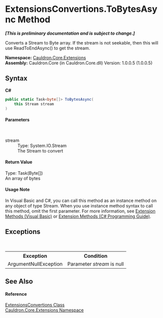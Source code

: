 # ExtensionsConvertions.ToBytesAsync Method 
 _**\[This is preliminary documentation and is subject to change.\]**_

Converts a Stream to Byte array. If the stream is not seekable, then this will use ReadToEndAsync() to get the stream.

**Namespace:**&nbsp;<a href="N_Cauldron_Core_Extensions">Cauldron.Core.Extensions</a><br />**Assembly:**&nbsp;Cauldron.Core (in Cauldron.Core.dll) Version: 1.0.0.5 (1.0.0.5)

## Syntax

**C#**<br />
``` C#
public static Task<byte[]> ToBytesAsync(
	this Stream stream
)
```


#### Parameters
&nbsp;<dl><dt>stream</dt><dd>Type: System.IO.Stream<br />The Stream to convert</dd></dl>

#### Return Value
Type: Task(Byte[])<br />An array of bytes

#### Usage Note
In Visual Basic and C#, you can call this method as an instance method on any object of type Stream. When you use instance method syntax to call this method, omit the first parameter. For more information, see <a href="http://msdn.microsoft.com/en-us/library/bb384936.aspx">Extension Methods (Visual Basic)</a> or <a href="http://msdn.microsoft.com/en-us/library/bb383977.aspx">Extension Methods (C# Programming Guide)</a>.

## Exceptions
&nbsp;<table><tr><th>Exception</th><th>Condition</th></tr><tr><td>ArgumentNullException</td><td>Parameter *stream* is null</td></tr></table>

## See Also


#### Reference
<a href="T_Cauldron_Core_Extensions_ExtensionsConvertions">ExtensionsConvertions Class</a><br /><a href="N_Cauldron_Core_Extensions">Cauldron.Core.Extensions Namespace</a><br />